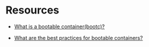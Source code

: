 # Resources

*   [What is a bootable container(bootc)?](https://docs.fedoraproject.org/en-US/bootc/)

*   [What are the best practices for bootable containers?](https://docs.fedoraproject.org/en-US/bootc/building-containers/)